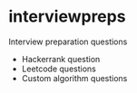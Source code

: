 # interviewpreps
Interview preparation questions

- Hackerrank question
- Leetcode questions
- Custom algorithm questions
